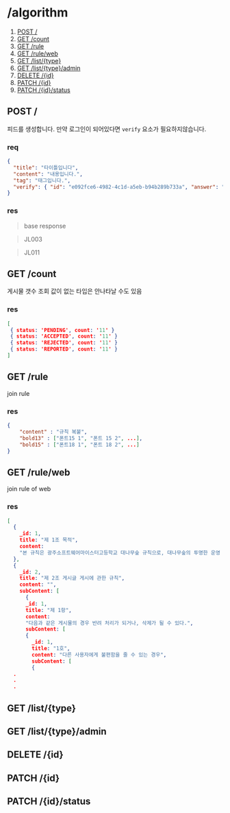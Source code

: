 # /algorithm

1. [POST /](#post-)
2. [GET /count](#get-count)
3. [GET /rule](#get-rule)
4. [GET /rule/web](#get-ruleweb)
5. [GET /list/{type}](#get-listtype)
6. [GET /list/{type}/admin](#get-listtypeadmin)
7. [DELETE /{id}](#delete-id)
8. [PATCH /{id}](#patch-id)
9. [PATCH /{id}/status](#patch-idstatus)

## POST /

피드를 생성합니다.
만약 로그인이 되어있다면 `verify` 요소가 필요하지않습니다.

### req

```json
{
  "title": "타이틀입니다",
  "content": "내용입니다.",
  "tag": "태그입니다.",
  "verify": { "id": "e092fce6-4982-4c1d-a5eb-b94b289b733a", "answer": "#softmeister01" }
}
```

### res

> base response

> JL003

> JL011

## GET /count

게시물 갯수 조회
값이 없는 타입은 안나타날 수도 있음

### res

```json
[
 { status: 'PENDING', count: '11' }
 { status: 'ACCEPTED', count: '11' }
 { status: 'REJECTED', count: '11' }
 { status: 'REPORTED', count: '11' }
]
```

## GET /rule

join rule
### res

```json
{
    "content" : "규칙 복붙",
    "bold13" : ["폰트15 1", "폰트 15 2", ...],
    "bold15" : ["폰트18 1", "폰트 18 2", ...]
}
```

## GET /rule/web

join rule of web

### res

```json
[
  {
    _id: 1,
    title: "제 1조 목적",
    content:
    "본 규칙은 광주소프트웨어마이스터고등학교 대나무숲 규칙으로, 대나무숲의 투명한 운영 및 익명성 보장을 목적으로 한다.",
  },
  {
    _id: 2,
    title: "제 2조 게시글 게시에 관한 규칙",
    content: "",
    subContent: [
      {
      _id: 1,
      title: "제 1항",
      content:
      "다음과 같은 게시물의 경우 반려 처리가 되거나, 삭제가 될 수 있다.",
      subContent: [
      {
        _id: 1,
        title: "1호",
        content: "다른 사용자에게 불편함을 줄 수 있는 경우",
        subContent: [
        {
  .
  .
  .
```

## GET /list/{type}
## GET /list/{type}/admin
## DELETE /{id}
## PATCH /{id}
## PATCH /{id}/status
